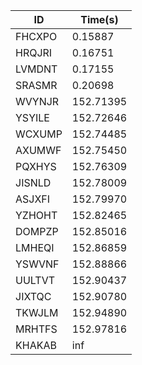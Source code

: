 |ID|Time(s)|
|-|-|
|FHCXPO|0.15887|
|HRQJRI|0.16751|
|LVMDNT|0.17155|
|SRASMR|0.20698|
|WVYNJR|152.71395|
|YSYILE|152.72646|
|WCXUMP|152.74485|
|AXUMWF|152.75450|
|PQXHYS|152.76309|
|JISNLD|152.78009|
|ASJXFI|152.79970|
|YZHOHT|152.82465|
|DOMPZP|152.85016|
|LMHEQI|152.86859|
|YSWVNF|152.88866|
|UULTVT|152.90437|
|JIXTQC|152.90780|
|TKWJLM|152.94890|
|MRHTFS|152.97816|
|KHAKAB|inf|
